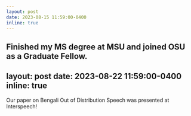 ```yaml
---
layout: post
date: 2023-08-15 11:59:00-0400
inline: true
---
```


Finished my MS degree at MSU and joined OSU as a Graduate Fellow.
---
layout: post
date: 2023-08-22 11:59:00-0400
inline: true
---

Our paper on Bengali Out of Distribution Speech was presented at Interspeech!